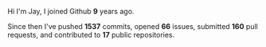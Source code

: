 Hi I'm Jay, I joined Github **9** years ago.

Since then I've pushed **1537** commits, opened **66** issues, submitted **160** pull requests, and contributed to **17** public repositories.
